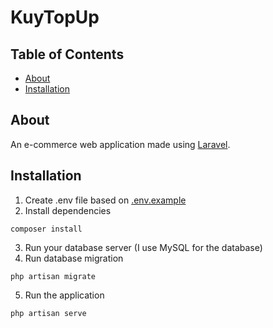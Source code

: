 # KuyTopUp

## Table of Contents

-   [About](#about)
-   [Installation](#installation)

## About <a name = "about"></a>

An e-commerce web application made using [Laravel](https://laravel.com).

## Installation <a name = "installation"></a>

1. Create .env file based on [.env.example](https://github.com/ariarj22/kuytopup/blob/main/.env.example)
2. Install dependencies

```
composer install
```

3. Run your database server (I use MySQL for the database)
4. Run database migration

```
php artisan migrate
```

5. Run the application

```
php artisan serve
```
